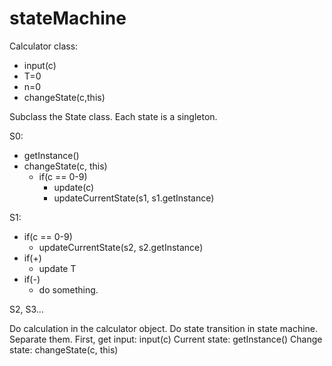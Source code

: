 
# stateMachine

Calculator class:
  - input(c)
  - T=0
  - n=0
  - changeState(c,this)
  
Subclass the State class.
Each state is a singleton.

S0:
 - getInstance()
 - changeState(c, this)
   - if(c == 0-9)
	   - update(c)
	   - updateCurrentState(s1, s1.getInstance)
   
S1:
  - if(c == 0-9)
	  - updateCurrentState(s2, s2.getInstance)
  - if(+)
	  - update T
  - if(-)
	  - do something.
  
S2, S3...
   
Do calculation in the calculator object. Do state transition in state machine. Separate them.
First, get input: input(c)
Current state: getInstance()
Change state: changeState(c, this)

